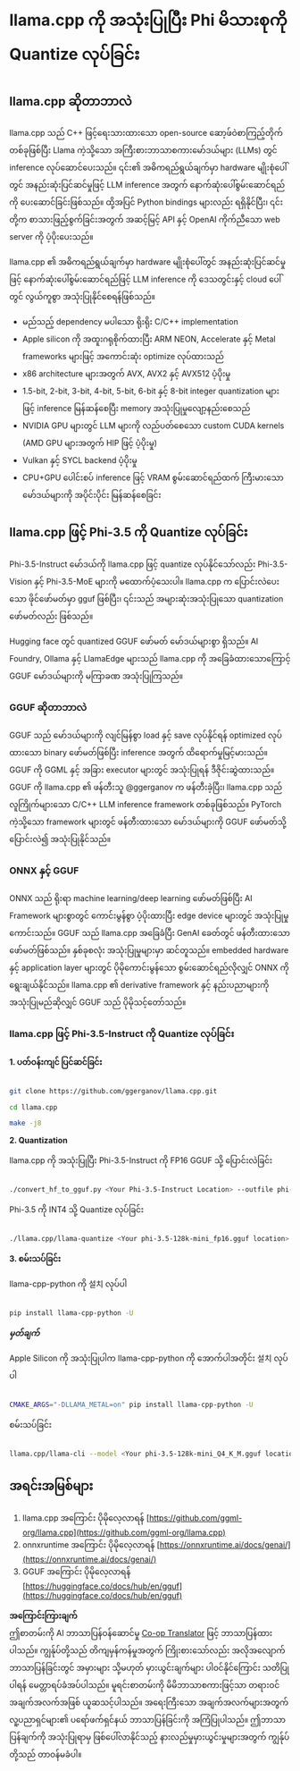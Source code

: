 <!--
CO_OP_TRANSLATOR_METADATA:
{
  "original_hash": "462bddc47427d8785f3c9fd817b346fe",
  "translation_date": "2025-07-09T19:47:02+00:00",
  "source_file": "md/01.Introduction/04/UsingLlamacppQuantifyingPhi.md",
  "language_code": "my"
}
-->
# **llama.cpp ကို အသုံးပြုပြီး Phi မိသားစုကို Quantize လုပ်ခြင်း**

## **llama.cpp ဆိုတာဘာလဲ**

llama.cpp သည် C++ ဖြင့်ရေးသားထားသော open-source ဆော့ဖ်ဝဲစာကြည့်တိုက်တစ်ခုဖြစ်ပြီး Llama ကဲ့သို့သော အကြီးစားဘာသာစကားမော်ဒယ်များ (LLMs) တွင် inference လုပ်ဆောင်ပေးသည်။ ၎င်း၏ အဓိကရည်ရွယ်ချက်မှာ hardware မျိုးစုံပေါ်တွင် အနည်းဆုံးပြင်ဆင်မှုဖြင့် LLM inference အတွက် နောက်ဆုံးပေါ်စွမ်းဆောင်ရည်ကို ပေးဆောင်ခြင်းဖြစ်သည်။ ထို့အပြင် Python bindings များလည်း ရရှိနိုင်ပြီး၊ ၎င်းတို့က စာသားဖြည့်စွက်ခြင်းအတွက် အဆင့်မြင့် API နှင့် OpenAI ကိုက်ညီသော web server ကို ပံ့ပိုးပေးသည်။

llama.cpp ၏ အဓိကရည်ရွယ်ချက်မှာ hardware မျိုးစုံပေါ်တွင် အနည်းဆုံးပြင်ဆင်မှုဖြင့် နောက်ဆုံးပေါ်စွမ်းဆောင်ရည်ဖြင့် LLM inference ကို ဒေသတွင်းနှင့် cloud ပေါ်တွင် လွယ်ကူစွာ အသုံးပြုနိုင်စေရန်ဖြစ်သည်။

- မည်သည့် dependency မပါသော ရိုးရိုး C/C++ implementation
- Apple silicon ကို အထူးဂရုစိုက်ထားပြီး ARM NEON, Accelerate နှင့် Metal frameworks များဖြင့် အကောင်းဆုံး optimize လုပ်ထားသည်
- x86 architecture များအတွက် AVX, AVX2 နှင့် AVX512 ပံ့ပိုးမှု
- 1.5-bit, 2-bit, 3-bit, 4-bit, 5-bit, 6-bit နှင့် 8-bit integer quantization များဖြင့် inference မြန်ဆန်စေပြီး memory အသုံးပြုမှုလျော့နည်းစေသည်
- NVIDIA GPU များတွင် LLM များကို လည်ပတ်စေသော custom CUDA kernels (AMD GPU များအတွက် HIP ဖြင့် ပံ့ပိုးမှု)
- Vulkan နှင့် SYCL backend ပံ့ပိုးမှု
- CPU+GPU ပေါင်းစပ် inference ဖြင့် VRAM စွမ်းဆောင်ရည်ထက် ကြီးမားသော မော်ဒယ်များကို အပိုင်းပိုင်း မြန်ဆန်စေခြင်း

## **llama.cpp ဖြင့် Phi-3.5 ကို Quantize လုပ်ခြင်း**

Phi-3.5-Instruct မော်ဒယ်ကို llama.cpp ဖြင့် quantize လုပ်နိုင်သော်လည်း Phi-3.5-Vision နှင့် Phi-3.5-MoE များကို မထောက်ပံ့သေးပါ။ llama.cpp က ပြောင်းလဲပေးသော ဖိုင်ဖော်မတ်မှာ gguf ဖြစ်ပြီး၊ ၎င်းသည် အများဆုံးအသုံးပြုသော quantization ဖော်မတ်လည်း ဖြစ်သည်။

Hugging face တွင် quantized GGUF ဖော်မတ် မော်ဒယ်များစွာ ရှိသည်။ AI Foundry, Ollama နှင့် LlamaEdge များသည် llama.cpp ကို အခြေခံထားသောကြောင့် GGUF မော်ဒယ်များကို မကြာခဏ အသုံးပြုကြသည်။

### **GGUF ဆိုတာဘာလဲ**

GGUF သည် မော်ဒယ်များကို လျင်မြန်စွာ load နှင့် save လုပ်နိုင်ရန် optimized လုပ်ထားသော binary ဖော်မတ်ဖြစ်ပြီး inference အတွက် ထိရောက်မှုမြင့်မားသည်။ GGUF ကို GGML နှင့် အခြား executor များတွင် အသုံးပြုရန် ဒီဇိုင်းဆွဲထားသည်။ GGUF ကို llama.cpp ၏ ဖန်တီးသူ @ggerganov က ဖန်တီးခဲ့ပြီး၊ llama.cpp သည် လူကြိုက်များသော C/C++ LLM inference framework တစ်ခုဖြစ်သည်။ PyTorch ကဲ့သို့သော framework များတွင် ဖန်တီးထားသော မော်ဒယ်များကို GGUF ဖော်မတ်သို့ ပြောင်းလဲ၍ အသုံးပြုနိုင်သည်။

### **ONNX နှင့် GGUF**

ONNX သည် ရိုးရာ machine learning/deep learning ဖော်မတ်ဖြစ်ပြီး AI Framework များစွာတွင် ကောင်းမွန်စွာ ပံ့ပိုးထားပြီး edge device များတွင် အသုံးပြုမှုကောင်းသည်။ GGUF သည် llama.cpp အခြေခံပြီး GenAI ခေတ်တွင် ဖန်တီးထားသော ဖော်မတ်ဖြစ်သည်။ နှစ်ခုစလုံး အသုံးပြုမှုများမှာ ဆင်တူသည်။ embedded hardware နှင့် application layer များတွင် ပိုမိုကောင်းမွန်သော စွမ်းဆောင်ရည်လိုလျှင် ONNX ကို ရွေးချယ်နိုင်သည်။ llama.cpp ၏ derivative framework နှင့် နည်းပညာများကို အသုံးပြုမည်ဆိုလျှင် GGUF သည် ပိုမိုသင့်တော်သည်။

### **llama.cpp ဖြင့် Phi-3.5-Instruct ကို Quantize လုပ်ခြင်း**

**1. ပတ်ဝန်းကျင် ပြင်ဆင်ခြင်း**


```bash

git clone https://github.com/ggerganov/llama.cpp.git

cd llama.cpp

make -j8

```


**2. Quantization**

llama.cpp ကို အသုံးပြုပြီး Phi-3.5-Instruct ကို FP16 GGUF သို့ ပြောင်းလဲခြင်း


```bash

./convert_hf_to_gguf.py <Your Phi-3.5-Instruct Location> --outfile phi-3.5-128k-mini_fp16.gguf

```

Phi-3.5 ကို INT4 သို့ Quantize လုပ်ခြင်း


```bash

./llama.cpp/llama-quantize <Your phi-3.5-128k-mini_fp16.gguf location> ./gguf/phi-3.5-128k-mini_Q4_K_M.gguf Q4_K_M

```


**3. စမ်းသပ်ခြင်း**

llama-cpp-python ကို 설치 လုပ်ပါ


```bash

pip install llama-cpp-python -U

```

***မှတ်ချက်***

Apple Silicon ကို အသုံးပြုပါက llama-cpp-python ကို အောက်ပါအတိုင်း 설치 လုပ်ပါ


```bash

CMAKE_ARGS="-DLLAMA_METAL=on" pip install llama-cpp-python -U

```

စမ်းသပ်ခြင်း


```bash

llama.cpp/llama-cli --model <Your phi-3.5-128k-mini_Q4_K_M.gguf location> --prompt "<|user|>\nCan you introduce .NET<|end|>\n<|assistant|>\n"  --gpu-layers 10

```



## **အရင်းအမြစ်များ**

1. llama.cpp အကြောင်း ပိုမိုလေ့လာရန် [https://github.com/ggml-org/llama.cpp](https://github.com/ggml-org/llama.cpp)
2. onnxruntime အကြောင်း ပိုမိုလေ့လာရန် [https://onnxruntime.ai/docs/genai/](https://onnxruntime.ai/docs/genai/)
3. GGUF အကြောင်း ပိုမိုလေ့လာရန် [https://huggingface.co/docs/hub/en/gguf](https://huggingface.co/docs/hub/en/gguf)

**အကြောင်းကြားချက်**  
ဤစာတမ်းကို AI ဘာသာပြန်ဝန်ဆောင်မှု [Co-op Translator](https://github.com/Azure/co-op-translator) ဖြင့် ဘာသာပြန်ထားပါသည်။ ကျွန်ုပ်တို့သည် တိကျမှန်ကန်မှုအတွက် ကြိုးစားသော်လည်း အလိုအလျောက် ဘာသာပြန်ခြင်းတွင် အမှားများ သို့မဟုတ် မှားယွင်းချက်များ ပါဝင်နိုင်ကြောင်း သတိပြုပါရန် မေတ္တာရပ်ခံအပ်ပါသည်။ မူရင်းစာတမ်းကို မိမိဘာသာစကားဖြင့်သာ တရားဝင်အချက်အလက်အဖြစ် ယူဆသင့်ပါသည်။ အရေးကြီးသော အချက်အလက်များအတွက် လူ့ပညာရှင်များ၏ ပရော်ဖက်ရှင်နယ် ဘာသာပြန်ခြင်းကို အကြံပြုပါသည်။ ဤဘာသာပြန်ချက်ကို အသုံးပြုရာမှ ဖြစ်ပေါ်လာနိုင်သည့် နားလည်မှုမှားယွင်းမှုများအတွက် ကျွန်ုပ်တို့သည် တာဝန်မခံပါ။